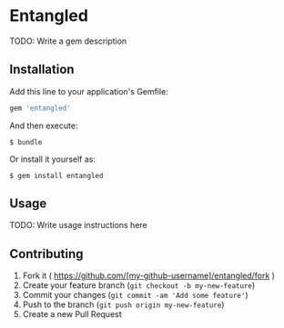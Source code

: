 # Entangled

TODO: Write a gem description

## Installation

Add this line to your application's Gemfile:

```ruby
gem 'entangled'
```

And then execute:

    $ bundle

Or install it yourself as:

    $ gem install entangled

## Usage

TODO: Write usage instructions here

## Contributing

1. Fork it ( https://github.com/[my-github-username]/entangled/fork )
2. Create your feature branch (`git checkout -b my-new-feature`)
3. Commit your changes (`git commit -am 'Add some feature'`)
4. Push to the branch (`git push origin my-new-feature`)
5. Create a new Pull Request
